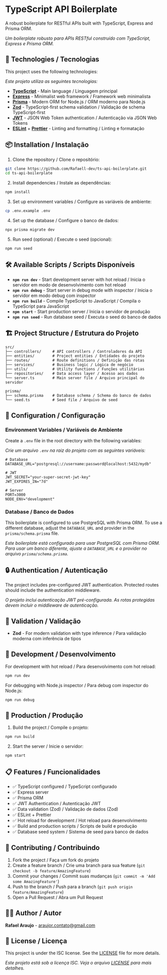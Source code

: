 # TypeScript API Boilerplate

A robust boilerplate for RESTful APIs built with TypeScript, Express and Prisma ORM.

*Um boilerplate robusto para APIs RESTful construído com TypeScript, Express e Prisma ORM.*

## 🚀 Technologies / Tecnologias

This project uses the following technologies:

*Este projeto utiliza as seguintes tecnologias:*

- **[TypeScript](https://www.typescriptlang.org/)** - Main language / Linguagem principal
- **[Express](https://expressjs.com/)** - Minimalist web framework / Framework web minimalista
- **[Prisma](https://www.prisma.io/)** - Modern ORM for Node.js / ORM moderno para Node.js
- **[Zod](https://zod.dev/)** - TypeScript-first schema validation / Validação de schema TypeScript-first
- **[JWT](https://jwt.io/)** - JSON Web Token authentication / Autenticação via JSON Web Tokens
- **[ESLint](https://eslint.org/)** + **[Prettier](https://prettier.io/)** - Linting and formatting / Linting e formatação

## 📦 Installation / Instalação

1. Clone the repository / Clone o repositório:
```bash
git clone https://github.com/Rafaell-dev/ts-api-boilerplate.git
cd ts-api-boilerplate
```

2. Install dependencies / Instale as dependências:
```bash
npm install
```

3. Set up environment variables / Configure as variáveis de ambiente:
```bash
cp .env.example .env
```

4. Set up the database / Configure o banco de dados:
```bash
npx prisma migrate dev
```

5. Run seed (optional) / Execute o seed (opcional):
```bash
npm run seed
```

## 🛠️ Available Scripts / Scripts Disponíveis

- **`npm run dev`** - Start development server with hot reload / Inicia o servidor em modo de desenvolvimento com hot reload
- **`npm run debug`** - Start server in debug mode with inspector / Inicia o servidor em modo debug com inspector
- **`npm run build`** - Compile TypeScript to JavaScript / Compila o TypeScript para JavaScript
- **`npm start`** - Start production server / Inicia o servidor de produção
- **`npm run seed`** - Run database seed / Executa o seed do banco de dados

## 🏗️ Project Structure / Estrutura do Projeto

```
src/
├── controllers/     # API controllers / Controladores da API
├── entities/        # Project entities / Entidades do projeto
├── routes/          # Route definitions / Definição das rotas
├── services/        # Business logic / Lógica de negócio
├── utils/           # Utility functions / Funções utilitárias
├── repositories/    # Data access layer / Acesso aos dados
└── server.ts        # Main server file / Arquivo principal do servidor

prisma/
├── schema.prisma    # Database schema / Schema do banco de dados
└── seed.ts          # Seed file / Arquivo de seed
```

## 🔧 Configuration / Configuração

### Environment Variables / Variáveis de Ambiente

Create a `.env` file in the root directory with the following variables:

*Crie um arquivo `.env` na raiz do projeto com as seguintes variáveis:*

```env
# Database
DATABASE_URL="postgresql://username:password@localhost:5432/mydb"

# JWT
JWT_SECRET="your-super-secret-jwt-key"
JWT_EXPIRES_IN="7d"

# Server
PORT=3000
NODE_ENV="development"
```

### Database / Banco de Dados

This boilerplate is configured to use PostgreSQL with Prisma ORM. To use a different database, adjust the `DATABASE_URL` and provider in the `prisma/schema.prisma` file.

*Este boilerplate está configurado para usar PostgreSQL com Prisma ORM. Para usar um banco diferente, ajuste a `DATABASE_URL` e o provider no arquivo `prisma/schema.prisma`.*

## 🔒 Authentication / Autenticação

The project includes pre-configured JWT authentication. Protected routes should include the authentication middleware.

*O projeto inclui autenticação JWT pré-configurada. As rotas protegidas devem incluir o middleware de autenticação.*

## 📝 Validation / Validação

- **Zod** - For modern validation with type inference / Para validação moderna com inferência de tipos

## 🧪 Development / Desenvolvimento

For development with hot reload / Para desenvolvimento com hot reload:

```bash
npm run dev
```

For debugging with Node.js inspector / Para debug com inspector do Node.js:

```bash
npm run debug
```

## 🚀 Production / Produção

1. Build the project / Compile o projeto:
```bash
npm run build
```

2. Start the server / Inicie o servidor:
```bash
npm start
```

## 📋 Features / Funcionalidades

- ✅ TypeScript configured / TypeScript configurado
- ✅ Express server
- ✅ Prisma ORM
- ✅ JWT Authentication / Autenticação JWT
- ✅ Data validation (Zod) / Validação de dados (Zod)
- ✅ ESLint + Prettier
- ✅ Hot reload for development / Hot reload para desenvolvimento
- ✅ Build and production scripts / Scripts de build e produção
- ✅ Database seed system / Sistema de seed para banco de dados

## 🤝 Contributing / Contribuindo

1. Fork the project / Faça um fork do projeto
2. Create a feature branch / Crie uma branch para sua feature (`git checkout -b feature/AmazingFeature`)
3. Commit your changes / Commit suas mudanças (`git commit -m 'Add some AmazingFeature'`)
4. Push to the branch / Push para a branch (`git push origin feature/AmazingFeature`)
5. Open a Pull Request / Abra um Pull Request

## 👨‍💻 Author / Autor

**Rafael Araujo** - [araujor.contato@gmail.com](mailto:araujor.contato@gmail.com)

## 📄 License / Licença

This project is under the ISC license. See the [LICENSE](LICENSE) file for more details.

*Este projeto está sob a licença ISC. Veja o arquivo [LICENSE](LICENSE) para mais detalhes.*
